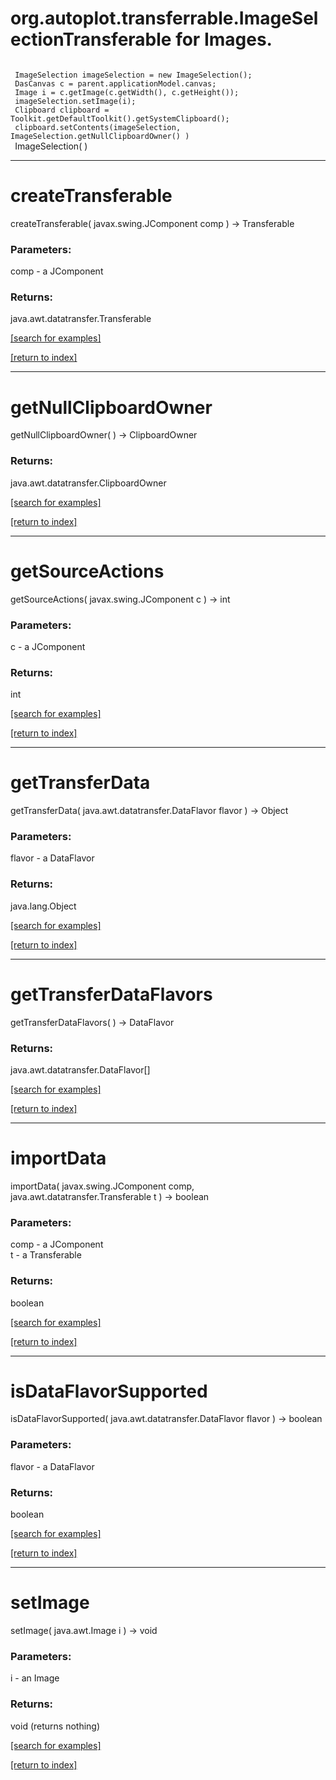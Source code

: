 # org.autoplot.transferrable.ImageSelectionTransferable for Images.
 <code>
 ImageSelection imageSelection = new ImageSelection();
 DasCanvas c = parent.applicationModel.canvas;
 Image i = c.getImage(c.getWidth(), c.getHeight());
 imageSelection.setImage(i);
 Clipboard clipboard = Toolkit.getDefaultToolkit().getSystemClipboard();
 clipboard.setContents(imageSelection, ImageSelection.getNullClipboardOwner() )
 </code>
ImageSelection( )


***
<a name="createTransferable"></a>
# createTransferable
createTransferable( javax.swing.JComponent comp ) &rarr; Transferable



### Parameters:
comp - a JComponent

### Returns:
java.awt.datatransfer.Transferable


<a href="https://github.com/autoplot/dev/search?q=createTransferable&unscoped_q=createTransferable">[search for examples]</a>

<a href="https://github.com/autoplot/documentation/blob/master/javadoc/index-all.md">[return to index]</a>

***
<a name="getNullClipboardOwner"></a>
# getNullClipboardOwner
getNullClipboardOwner(  ) &rarr; ClipboardOwner



### Returns:
java.awt.datatransfer.ClipboardOwner


<a href="https://github.com/autoplot/dev/search?q=getNullClipboardOwner&unscoped_q=getNullClipboardOwner">[search for examples]</a>

<a href="https://github.com/autoplot/documentation/blob/master/javadoc/index-all.md">[return to index]</a>

***
<a name="getSourceActions"></a>
# getSourceActions
getSourceActions( javax.swing.JComponent c ) &rarr; int



### Parameters:
c - a JComponent

### Returns:
int


<a href="https://github.com/autoplot/dev/search?q=getSourceActions&unscoped_q=getSourceActions">[search for examples]</a>

<a href="https://github.com/autoplot/documentation/blob/master/javadoc/index-all.md">[return to index]</a>

***
<a name="getTransferData"></a>
# getTransferData
getTransferData( java.awt.datatransfer.DataFlavor flavor ) &rarr; Object



### Parameters:
flavor - a DataFlavor

### Returns:
java.lang.Object


<a href="https://github.com/autoplot/dev/search?q=getTransferData&unscoped_q=getTransferData">[search for examples]</a>

<a href="https://github.com/autoplot/documentation/blob/master/javadoc/index-all.md">[return to index]</a>

***
<a name="getTransferDataFlavors"></a>
# getTransferDataFlavors
getTransferDataFlavors(  ) &rarr; DataFlavor



### Returns:
java.awt.datatransfer.DataFlavor[]


<a href="https://github.com/autoplot/dev/search?q=getTransferDataFlavors&unscoped_q=getTransferDataFlavors">[search for examples]</a>

<a href="https://github.com/autoplot/documentation/blob/master/javadoc/index-all.md">[return to index]</a>

***
<a name="importData"></a>
# importData
importData( javax.swing.JComponent comp, java.awt.datatransfer.Transferable t ) &rarr; boolean



### Parameters:
comp - a JComponent
<br>t - a Transferable

### Returns:
boolean


<a href="https://github.com/autoplot/dev/search?q=importData&unscoped_q=importData">[search for examples]</a>

<a href="https://github.com/autoplot/documentation/blob/master/javadoc/index-all.md">[return to index]</a>

***
<a name="isDataFlavorSupported"></a>
# isDataFlavorSupported
isDataFlavorSupported( java.awt.datatransfer.DataFlavor flavor ) &rarr; boolean



### Parameters:
flavor - a DataFlavor

### Returns:
boolean


<a href="https://github.com/autoplot/dev/search?q=isDataFlavorSupported&unscoped_q=isDataFlavorSupported">[search for examples]</a>

<a href="https://github.com/autoplot/documentation/blob/master/javadoc/index-all.md">[return to index]</a>

***
<a name="setImage"></a>
# setImage
setImage( java.awt.Image i ) &rarr; void



### Parameters:
i - an Image

### Returns:
void (returns nothing)


<a href="https://github.com/autoplot/dev/search?q=setImage&unscoped_q=setImage">[search for examples]</a>

<a href="https://github.com/autoplot/documentation/blob/master/javadoc/index-all.md">[return to index]</a>

